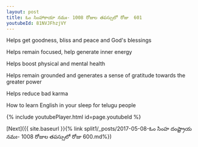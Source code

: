 ```yaml
---
layout: post
title: ఓం సింహాకాయా నమః- 1008 రోజుల తపస్సులో రోజు  601
youtubeId: 81NVJFhzjVY
---
```

 
 
Helps get goodness, bliss and peace and God's blessings
 
Helps remain focused, help generate inner energy 
 
Helps boost physical and mental health 
 
Helps remain grounded and generates a sense of gratitude towards the greater power 
 
Helps reduce bad karma
 
How to learn English in your sleep for telugu people
 
 
 
 


{% include youtubePlayer.html id=page.youtubeId %}
 
[Next]({{ site.baseurl }}{% link split1/_posts/2017-05-08-ఓం సింహ దంష్ట్రాయ నమః- 1008 రోజుల తపస్సులో రోజు  600.md%})
 
